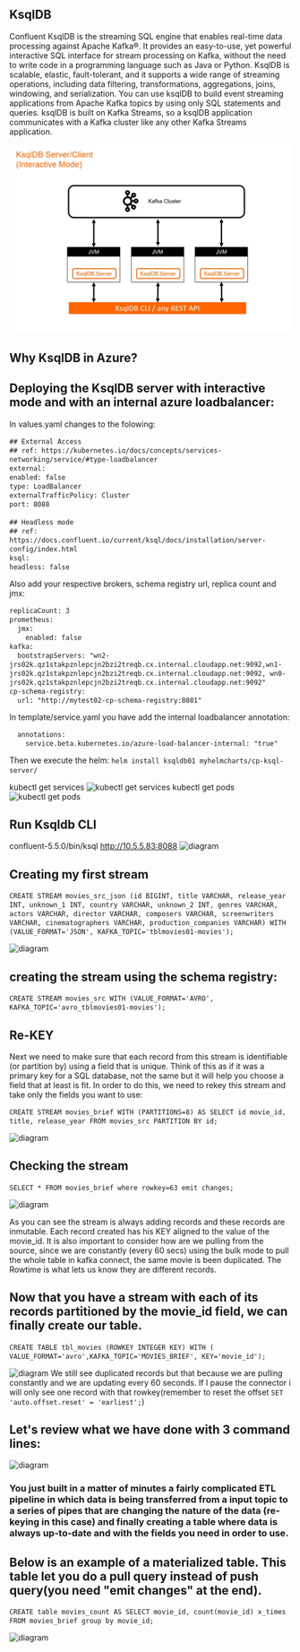 ## KsqlDB
Confluent KsqlDB is the streaming SQL engine that enables real-time data processing against Apache Kafka®. It provides an easy-to-use, yet powerful interactive SQL interface for stream processing on Kafka, without the need to write code in a programming language such as Java or Python. KsqlDB is scalable, elastic, fault-tolerant, and it supports a wide range of streaming operations, including data filtering, transformations, aggregations, joins, windowing, and serialization. You can use ksqlDB to build event streaming applications from Apache Kafka topics by using only SQL statements and queries. ksqlDB is built on Kafka Streams, so a ksqlDB application communicates with a Kafka cluster like any other Kafka Streams application.

![diagram](https://github.com/javierromancsa/images/blob/main/ksqldb-diagram.JPG)

## Why KsqlDB in Azure?

## Deploying the KsqlDB server with interactive mode and with an internal azure loadbalancer:
In values.yaml changes to the folowing:
```
## External Access
## ref: https://kubernetes.io/docs/concepts/services-networking/service/#type-loadbalancer
external:
enabled: false
type: LoadBalancer
externalTrafficPolicy: Cluster
port: 8088

## Headless mode
## ref: https://docs.confluent.io/current/ksql/docs/installation/server-config/index.html
ksql:
headless: false
```
Also add your respective brokers, schema registry url, replica count and jmx:
```
replicaCount: 3
prometheus:
  jmx:
    enabled: false
kafka:
  bootstrapServers: "wn2-jrs02k.qz1stakpznlepcjn2bzi2treqb.cx.internal.cloudapp.net:9092,wn1-jrs02k.qz1stakpznlepcjn2bzi2treqb.cx.internal.cloudapp.net:9092, wn0-jrs02k.qz1stakpznlepcjn2bzi2treqb.cx.internal.cloudapp.net:9092"
cp-schema-registry:
  url: "http://mytest02-cp-schema-registry:8081"
```
In template/service.yaml you have add the internal loadbalancer annotation:
```
  annotations:
    service.beta.kubernetes.io/azure-load-balancer-internal: "true"
```
Then we execute the helm:
```helm install ksqldb01 myhelmcharts/cp-ksql-server/```

kubectl get services
![kubectl get services](https://github.com/javierromancsa/images/blob/main/ksqldb01-service.JPG) 
kubectl get pods
![kubectl get pods](https://github.com/javierromancsa/images/blob/main/ksqldb01-pods.JPG)

## Run Ksqldb CLI 
confluent-5.5.0/bin/ksql http://10.5.5.83:8088
![diagram](https://github.com/javierromancsa/images/blob/main/cp-ksqldb-01.png)

## Creating my first stream
```
CREATE STREAM movies_src_json (id BIGINT, title VARCHAR, release_year INT, unknown_1 INT, country VARCHAR, unknown_2 INT, genres VARCHAR,  actors VARCHAR, director VARCHAR, composers VARCHAR, screenwriters VARCHAR, cinematographers VARCHAR, production_companies VARCHAR) WITH (VALUE_FORMAT='JSON', KAFKA_TOPIC='tblmovies01-movies');
```
![diagram](https://github.com/javierromancsa/images/blob/main/cp-ksqldb-02.png)

## creating the stream using the schema registry:
```
CREATE STREAM movies_src WITH (VALUE_FORMAT='AVRO', KAFKA_TOPIC='avro_tblmovies01-movies');
```
## Re-KEY
Next we need to make sure that each record from this stream is identifiable (or partition by) using a field that is unique. Think of this as if it was a primary key for a SQL database, not the same but it will help you choose a field that at least is fit. In order to do this, we need to rekey this stream and take only the fields you want to use:
```
CREATE STREAM movies_brief WITH (PARTITIONS=8) AS SELECT id movie_id, title, release_year FROM movies_src PARTITION BY id;
```
![diagram](https://github.com/javierromancsa/images/blob/main/cp-ksqldb-03.png)

## Checking the stream
```
SELECT * FROM movies_brief where rowkey=63 emit changes;
```
![diagram](https://github.com/javierromancsa/images/blob/main/cp-ksqldb-04.png)

As you can see the stream is always adding records and these records are inmutable. Each record created has his KEY aligned to the value of the movie_id. It is also important to consider how are we pulling from the source, since we are constantly (every 60 secs) using the bulk mode to pull the whole table in kafka connect, the same movie is been duplicated. The Rowtime is what lets us know they are different records.

## Now that you have a stream with each of its records partitioned by the movie_id field, we can finally create our table. 
```
CREATE TABLE tbl_movies (ROWKEY INTEGER KEY) WITH ( VALUE_FORMAT='avro',KAFKA_TOPIC='MOVIES_BRIEF', KEY='movie_id');
```
![diagram](https://github.com/javierromancsa/images/blob/main/cp-ksqldb-05.png)
We still see duplicated records but that because we are pulling constantly and we are updating every 60 seconds. If I pause the connector i will only see one record with that rowkey(remember to reset the offset ```SET 'auto.offset.reset' = 'earliest';```)

## Let's review what we have done with 3 command lines:
![diagram](https://github.com/javierromancsa/images/blob/main/ksqldb-pipelines.JPG)
### You just built in a matter of minutes a fairly complicated ETL pipeline in which data is being transferred from a input topic to a series of pipes that are changing the nature of the data (re-keying in this case) and finally creating a table where data is always up-to-date and with the fields you need in order to use.

## Below is an example of a materialized table. This table let you do a pull query instead of push query(you need "emit changes" at the end).
```
CREATE table movies_count AS SELECT movie_id, count(movie_id) x_times FROM movies_brief group by movie_id;
```
![diagram](https://github.com/javierromancsa/images/blob/main/cp-ksqldb-06.png)
